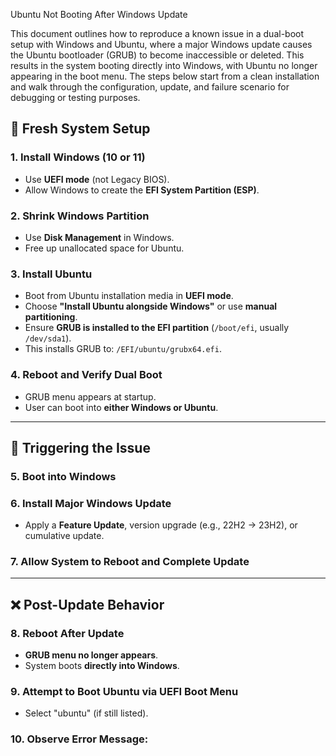
Ubuntu Not Booting After Windows Update

This document outlines how to reproduce a known issue in a dual-boot setup with Windows and Ubuntu, where a major Windows update causes the Ubuntu bootloader (GRUB) to become inaccessible or deleted. This results in the system booting directly into Windows, with Ubuntu no longer appearing in the boot menu. The steps below start from a clean installation and walk through the configuration, update, and failure scenario for debugging or testing purposes.


## 🔧 Fresh System Setup

### 1. Install Windows (10 or 11)
- Use **UEFI mode** (not Legacy BIOS).
- Allow Windows to create the **EFI System Partition (ESP)**.

### 2. Shrink Windows Partition
- Use **Disk Management** in Windows.
- Free up unallocated space for Ubuntu.

### 3. Install Ubuntu
- Boot from Ubuntu installation media in **UEFI mode**.
- Choose **"Install Ubuntu alongside Windows"** or use **manual partitioning**.
- Ensure **GRUB is installed to the EFI partition** (`/boot/efi`, usually `/dev/sda1`).
- This installs GRUB to: `/EFI/ubuntu/grubx64.efi`.

### 4. Reboot and Verify Dual Boot
- GRUB menu appears at startup.
- User can boot into **either Windows or Ubuntu**.

---

## 🔁 Triggering the Issue

### 5. Boot into Windows

### 6. Install Major Windows Update
- Apply a **Feature Update**, version upgrade (e.g., 22H2 → 23H2), or cumulative update.

### 7. Allow System to Reboot and Complete Update

---

## ❌ Post-Update Behavior

### 8. Reboot After Update
- **GRUB menu no longer appears**.
- System boots **directly into Windows**.

### 9. Attempt to Boot Ubuntu via UEFI Boot Menu
- Select "ubuntu" (if still listed).

### 10. Observe Error Message:
